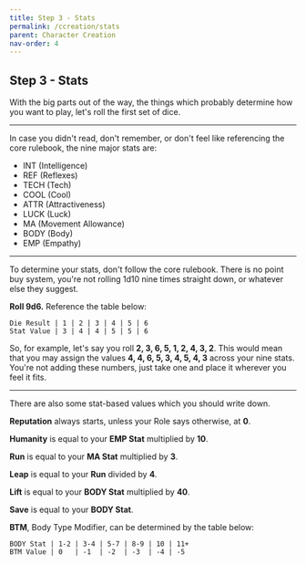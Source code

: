 ```yaml
---
title: Step 3 - Stats
permalink: /ccreation/stats
parent: Character Creation
nav-order: 4
---
```


## Step 3 - Stats

With the big parts out of the way, the things which probably determine how you want to play, let's roll the first set of dice.

---

In case you didn't read, don't remember, or don't feel like referencing the core rulebook, the nine major stats are:

* INT (Intelligence)
* REF (Reflexes)
* TECH (Tech)
* COOL (Cool)
* ATTR (Attractiveness)
* LUCK (Luck)
* MA (Movement Allowance)
* BODY (Body)
* EMP (Empathy)

---

To determine your stats, don't follow the core rulebook. There is no point buy system, you're not rolling 1d10 nine times straight down, or whatever else they suggest. 

**Roll 9d6.** Reference the table below:

```
Die Result | 1 | 2 | 3 | 4 | 5 | 6 
Stat Value | 3 | 4 | 4 | 5 | 5 | 6 
```

So, for example, let's say you roll **2, 3, 6, 5, 1, 2, 4, 3, 2**. This would mean that you may assign the values **4, 4, 6, 5, 3, 4, 5, 4, 3** across your nine stats. You're not adding these numbers, just take one and place it wherever you feel it fits.

---

There are also some stat-based values which you should write down.

**Reputation** always starts, unless your Role says otherwise, at **0**.

**Humanity** is equal to your **EMP Stat** multiplied by **10**.

**Run** is equal to your **MA Stat** multiplied by **3**.

**Leap** is equal to your **Run** divided by **4**.

**Lift** is equal to your **BODY Stat** multiplied by **40**.

**Save** is equal to your **BODY Stat**.

**BTM**, Body Type Modifier, can be determined by the table below:

```
BODY Stat | 1-2 | 3-4 | 5-7 | 8-9 | 10 | 11+
BTM Value | 0   | -1  | -2  | -3  | -4 | -5 
```
